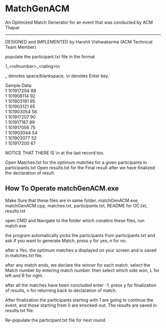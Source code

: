 # MatchGenACM
An Optimized Match Generator for an event that was conducted by ACM Thapar
<hr>
DESIGNED and IMPLEMENTED by 
Harshit Vishwakarma
(ACM Technical Team Member)

populate the participant.txt file in the format

1_&lt;rollnumber>_&lt;rating>\n

_ denotes space/blankspace, \n denotes Enter key.

Sample Data:<br/>
1 101917204 88<br/>
1 101908114 92<br/>
1 101903191 95<br/>
1 101903121 65<br/>
1 101903054 56<br/>
1 101917207 90<br/>
1 101917187 89<br/>
1 101917056 75<br/>
1 101903044 54<br/>
1 101903077 52<br/>
1 101917200 67<br/>


NOTICE THAT THERE IS \n at the last record too.

Open Matches.txt for the optimum matches for a given participants in participants.txt
Open results.txt for the Final result after we have finalized the declaration of result.

How To Operate matchGenACM.exe
-----------------------
Make Sure that these files are in same folder,
matchGenACM.exe, matchGenACM.cpp, matches.txt, participants.txt, README for OC.txt, results.txt

open CMD and Navigate to the folder which conatins these files,
run match.exe

the program automatically picks the participants from participants.txt
and ask if you want to generate Match, press y for yes, n for no.

after a Yes, the optimum matches a displayed on your screen and is saved in matches.txt file.

after any match ends, we declare the winner for each match.
select the Match number by entering match number.
then select which side won, L for left and R for right.

after all the matches have been concluded 
enter -1.
press y for finalization of results, n for returning back to declaration of match.

After finalization the participants starting with 1 are going to continue the event,
and those starting from 0 are knocked-out.
The results are saved in results.txt file.

Re-populate the participant.txt file for next round.

